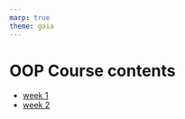 ```yaml
---
marp: true
theme: gaia
---
```


# OOP Course contents

- [week 1](slide-1.html)
- [week 2](slide-2.html)
